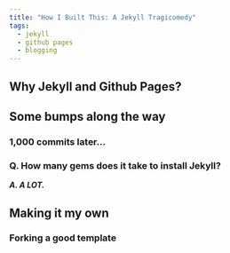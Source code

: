 ```yaml
---
title: "How I Built This: A Jekyll Tragicomedy"
tags:
  - jekyll
  - github pages
  - blogging
---
```


<!-- SECTION 1 -->

## Why Jekyll and Github Pages?




<!-- SECTION 2 -->

## Some bumps along the way

### 1,000 commits later...



### Q. How many gems does it take to install Jekyll?

***A. A LOT.***



<!-- SECTION 3 -->

## Making it my own

### Forking a good template




